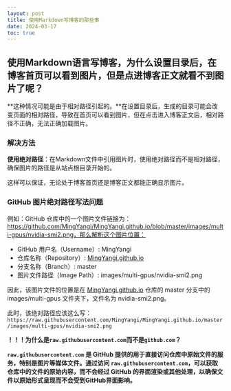 ```yaml
---
layout: post
title: 使用Markdown写博客的那些事
date: 2024-03-17
toc: true
---
```


## 使用Markdown语言写博客，为什么设置目录后，在博客首页可以看到图片，但是点进博客正文就看不到图片了呢？

**这种情况可能是由于相对路径引起的。**在设置目录后，生成的目录可能会改变页面的相对路径，导致在首页可以看到图片，但在点击进入博客正文后，相对路径不正确，无法正确加载图片。

### 解决方法

**使用绝对路径**：在Markdown文件中引用图片时，使用绝对路径而不是相对路径，确保图片的路径是从站点根目录开始的。<br>

这样可以保证，无论处于博客首页还是博客正文都能正确显示图片。

### **GitHub 图片绝对路径写法问题**

例如：GitHub 仓库中的一个图片文件链接为：https://github.com/MingYangi/MingYangi.github.io/blob/master/images/multi-gpus/nvidia-smi2.png，那么解析这个图片位置：<br>

- GitHub 用户名（Username）: MingYangi
- 仓库名称（Repository）: [MingYangi.github.io](http://mingyangi.github.io/)
- 分支名称（Branch）: master
- 图片文件路径（Image Path）: images/multi-gpus/nvidia-smi2.png

因此，该图片文件的位置是在 [MingYangi.github.io](http://mingyangi.github.io/) 仓库的 master 分支中的 images/multi-gpus 文件夹下，文件名为 nvidia-smi2.png。<br>

此时，该绝对路径应该这么写：`https://raw.githubusercontent.com/MingYangi/MingYangi.github.io/master/images/multi-gpus/nvidia-smi2.png`<br>

**！！！为什么是`raw.githubusercontent.com`而不是`github.com`？**<br>

**`raw.githubusercontent.com` 是 GitHub 提供的用于直接访问仓库中原始文件的服务，特别是图片等媒体文件。通过访问 `raw.githubusercontent.com`，可以获取仓库中的文件的原始内容，而不会经过 GitHub 的界面渲染或其他处理，以确保文件以原始形式呈现而不会受到GitHub界面影响。**